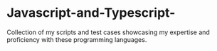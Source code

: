 # Javascript-and-Typescript-
Collection of my scripts and test cases showcasing my expertise and proficiency with these programming languages.
